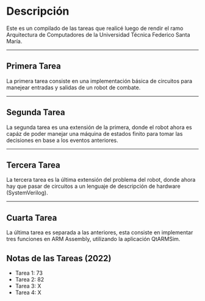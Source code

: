 # Descripción

Este es un compilado de las tareas que realicé luego de rendir el 
ramo Arquitectura de Computadores de la Universidad Técnica 
Federico Santa María.

___

## Primera Tarea

La primera tarea consiste en una implementación básica de circuitos para manejear entradas
y salidas de un robot de combate.

___

## Segunda Tarea

La segunda tarea es una extensión de la primera, donde el robot ahora es capáz de poder
manejar una máquina de estados finito para tomar las decisiones en base a los eventos
anteriores.

___

## Tercera Tarea

La tercera tarea es la última extensión del problema del robot, donde ahora hay que pasar
de circuitos a un lenguaje de descripción de hardware (SystemVerilog).

___

## Cuarta Tarea

La última tarea es separada a las anteriores, esta consiste en implementar tres funciones
en ARM Assembly, utilizando la aplicación QtARMSim.


Notas de las Tareas (2022)
--------------------------

* Tarea 1: 73
* Tarea 2: 82
* Tarea 3: X
* Tarea 4: X